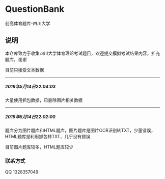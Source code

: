 # QuestionBank
创高体育题库-四川大学

## 说明
本仓库致力于收集四川大学体育理论考试题目，欢迎提交模拟考试结果内容，扩充题库，谢谢  

目前只接受文本数据  




***
##### 2019年5月14日22:04:03
大量使用抓包数据，已删除图片相关数据  


***
##### 2019年5月14日22:02:00
题库分为图片题库和HTML题库，图片题库是图片OCR识别转TXT，少量错误，HTML题库是利用抓包转TXT，几乎没有错误   

目前图片题库较多，HTML题库较少   



### 联系方式
QQ 1328357049

